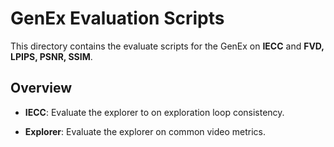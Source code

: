 # GenEx Evaluation Scripts

This directory contains the evaluate scripts for the GenEx on **IECC** and **FVD, LPIPS, PSNR, SSIM**.

## Overview

* **IECC**: Evaluate the explorer to on exploration loop consistency.

* **Explorer**: Evaluate the explorer on common video metrics.